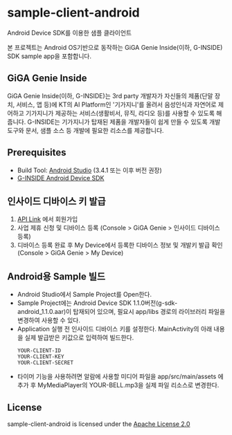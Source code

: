 # sample-client-android

Android Device SDK를 이용한 샘플 클라이언트

본 프로젝트는 Android OS기반으로 동작하는 GiGA Genie Inside(이하, G-INSIDE) SDK sample app을 포함합니다. 

## GiGA Genie Inside
GiGA Genie Inside(이하, G-INSIDE)는 3rd party 개발자가 자신들의 제품(단말 장치, 서비스, 앱 등)에 KT의 AI Platform인 
'기가지니'를 올려서 음성인식과 자연어로 제어하고 기가지니가 제공하는 서비스(생활비서, 뮤직, 라디오 등)를 사용할 수 있도록 해줍니다.
G-INSIDE는 기가지니가 탑재된 제품을 개발자들이 쉽게 만들 수 있도록 개발 도구와 문서, 샘플 소스 등 개발에 필요한 리소스를 제공합니다.

## Prerequisites
* Build Tool: [Android Studio](https://developer.android.com/studio) (3.4.1 또는 이후 버전 권장)
* [G-INSIDE Android Device SDK](https://github.com/gigagenie/ginside-sdk/tree/master/g-sdk-android)

## 인사이드 디바이스 키 발급
  1. [API Link](https://apilink.kt.co.kr) 에서 회원가입 
  2. 사업 제휴 신청 및 디바이스 등록 (Console > GiGA Genie > 인사이드 디바이스 등록)
  3. 디바이스 등록 완료 후 My Device에서 등록한 디바이스 정보 및 개발키 발급 확인 (Console > GiGA Genie > My Device)

## Android용 Sample 빌드
- Android Studio에서 Sample Project를 Open한다.
- Sample Project에는 Android Device SDK 1.1.0버전(g-sdk-android_1.1.0.aar)이 탑재되어 있으며, 필요시 app/libs 경로의 라이브러리 파일을 변경하여 사용할 수 있다.
- Application 실행 전 인사이드 디바이스 키를 설정한다. MainActivity의 아래 내용을 실제 발급받은 키값으로 입력하여 빌드한다.
    ```
    YOUR-CLIENT-ID
    YOUR-CLIENT-KEY
    YOUR-CLIENT-SECRET
    ```
- 타이머 기능을 사용하려면 알람에 사용할 미디어 파일을 app/src/main/assets 에 추가 후 MyMediaPlayer의 YOUR-BELL.mp3을 실제 파일 리소스로 변경한다.

## License

sample-client-android is licensed under the [Apache License 2.0](http://www.apache.org/licenses/LICENSE-2.0)
